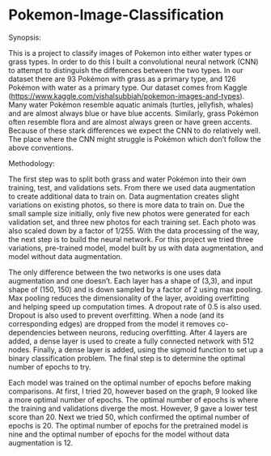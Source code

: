 # Pokemon-Image-Classification

Synopsis:

This is a project to classify images of Pokemon into either water types or grass types. In order to do this I built a convolutional neural network (CNN) to attempt to distinguish the differences between the two types. In our dataset there are 93 Pokémon with grass as a primary type, and 126 Pokémon with water as a primary type. Our dataset comes from Kaggle (https://www.kaggle.com/vishalsubbiah/pokemon-images-and-types). Many water Pokémon resemble aquatic animals (turtles, jellyfish, whales) and are almost always blue or have blue accents. Similarly, grass Pokémon often resemble flora and are almost always green or have green accents. Because of these stark differences we expect the CNN to do relatively well. The place where the CNN might struggle is Pokémon which don’t follow the above conventions. 

Methodology:

The first step was to split both grass and water Pokémon into their own training, test, and validations sets. From there we used data augmentation to create additional data to train on. Data augmentation creates slight variations on existing photos, so there is more data to train on. Due the small sample size initially, only five new photos were generated for each validation set, and three new photos for each training set. Each photo was also scaled down by a factor of 1/255. 
With the data processing of the way, the next step is to build the neural network. For this project we tried three variations, pre-trained model, model built by us with data augmentation, and model without data augmentation.

The only difference between the two networks is one uses data augmentation and one doesn’t.  Each layer has a shape of (3,3), and input shape of (150, 150) and is down sampled by a factor of 2 using max pooling. Max pooling reduces the dimensionality of the layer, avoiding overfitting and helping speed up computation times. A dropout rate of 0.5 is also used. Dropout is also used to prevent overfitting. When a node (and its corresponding edges) are dropped from the model it removes co-dependencies between neurons, reducing overfitting. After 4 layers are added, a dense layer is used to create a fully connected network with 512 nodes. Finally, a dense layer is added, using the sigmoid function to set up a binary classification problem.  The final step is to determine the optimal number of epochs to try. 

Each model was trained on the optimal number of epochs before making comparisons. At first, I tried 20, however based on the graph, 9 looked like a more optimal number of epochs. The optimal number of epochs is where the training and validations diverge the most. However, 9 gave a lower test score than 20. Next we tried 50, which confirmed the optimal number of epochs is 20. The optimal number of epochs for the pretrained model is nine and the optimal number of epochs for the model without data augmentation is 12. 






